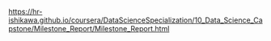 
https://hr-ishikawa.github.io/coursera/DataScienceSpecialization/10_Data_Science_Capstone/Milestone_Report/Milestone_Report.html

